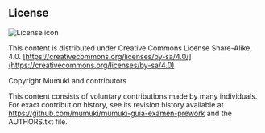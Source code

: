 ## License
![License icon](https://licensebuttons.net/l/by-sa/3.0/88x31.png)

This content is distributed under Creative Commons License Share-Alike, 4.0. [https://creativecommons.org/licenses/by-sa/4.0/](https://creativecommons.org/licenses/by-sa/4.0)

Copyright Mumuki and contributors

This content consists of voluntary contributions made by many
individuals. For exact contribution history, see its revision history
available at https://github.com/mumuki/mumuki-guia-examen-prework and the AUTHORS.txt file.


